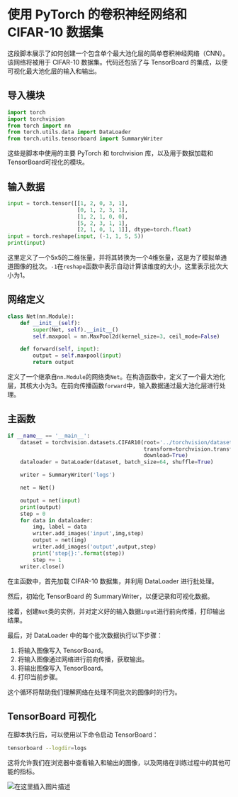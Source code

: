 
# 使用 PyTorch 的卷积神经网络和 CIFAR-10 数据集

这段脚本展示了如何创建一个包含单个最大池化层的简单卷积神经网络（CNN）。该网络将被用于 CIFAR-10 数据集。代码还包括了与 TensorBoard 的集成，以便可视化最大池化层的输入和输出。

## 导入模块

```python
import torch
import torchvision
from torch import nn
from torch.utils.data import DataLoader
from torch.utils.tensorboard import SummaryWriter
```

这些是脚本中使用的主要 PyTorch 和 torchvision 库，以及用于数据加载和TensorBoard可视化的模块。

## 输入数据

```python
input = torch.tensor([[1, 2, 0, 3, 1],
                      [0, 1, 2, 3, 1],
                      [1, 2, 1, 0, 0],
                      [5, 2, 3, 1, 1],
                      [2, 1, 0, 1, 1]], dtype=torch.float)
input = torch.reshape(input, (-1, 1, 5, 5))
print(input)
```

这里定义了一个5x5的二维张量，并将其转换为一个4维张量，这是为了模拟单通道图像的批次。`-1`在`reshape`函数中表示自动计算该维度的大小，这里表示批次大小为1。

## 网络定义

```python
class Net(nn.Module):
    def __init__(self):
        super(Net, self).__init__()
        self.maxpool = nn.MaxPool2d(kernel_size=3, ceil_mode=False)

    def forward(self, input):
        output = self.maxpool(input)
        return output
```

定义了一个继承自`nn.Module`的网络类`Net`。在构造函数中，定义了一个最大池化层，其核大小为3。在前向传播函数`forward`中，输入数据通过最大池化层进行处理。

## 主函数

```python
if __name__ == '__main__':
    dataset = torchvision.datasets.CIFAR10(root='../torchvision/dataset', train=True,
                                           transform=torchvision.transforms.ToTensor(),
                                           download=True)
    dataloader = DataLoader(dataset, batch_size=64, shuffle=True)

    writer = SummaryWriter('logs')

    net = Net()

    output = net(input)
    print(output)
    step = 0
    for data in dataloader:
        img, label = data
        writer.add_images('input',img,step)
        output = net(img)
        writer.add_images('output',output,step)
        print('step{}:'.format(step))
        step += 1
    writer.close()
```

在主函数中，首先加载 CIFAR-10 数据集，并利用 DataLoader 进行批处理。

然后，初始化 TensorBoard 的 SummaryWriter，以便记录和可视化数据。

接着，创建`Net`类的实例，并对定义好的输入数据`input`进行前向传播，打印输出结果。

最后，对 DataLoader 中的每个批次数据执行以下步骤：

1. 将输入图像写入 TensorBoard。
2. 将输入图像通过网络进行前向传播，获取输出。
3. 将输出图像写入 TensorBoard。
4. 打印当前步骤。

这个循环将帮助我们理解网络在处理不同批次的图像时的行为。

## TensorBoard 可视化

在脚本执行后，可以使用以下命令启动 TensorBoard：

```bash
tensorboard --logdir=logs
```

这将允许我们在浏览器中查看输入和输出的图像，以及网络在训练过程中的其他可能的指标。


![在这里插入图片描述](https://img-blog.csdnimg.cn/direct/3f9a5f8479dd420b8521710d31a60b15.png)

